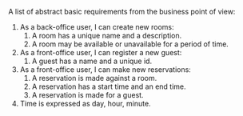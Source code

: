 A list of abstract basic requirements from the business point of view:
1. As a back-office user, I can create new rooms:
    1. A room has a unique name and a description.
    2. A room may be available or unavailable for a period of time.
2. As a front-office user, I can register a new guest:
    1. A guest has a name and a unique id.
3. As a front-office user, I can make new reservations:
    1. A reservation is made against a room.
    2. A reservation has a start time and an end time.
    3. A reservation is made for a guest.
4. Time is expressed as day, hour, minute.